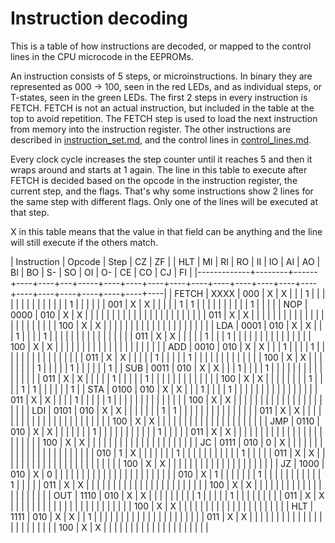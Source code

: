 # Instruction decoding

This is a table of how instructions are decoded, or mapped to the control lines
in the CPU microcode in the EEPROMs.

An instruction consists of 5 steps, or microinstructions. In binary they are
represented as 000 -> 100, seen in the red LEDs, and as individual steps, or
T-states, seen in the green LEDs. The first 2 steps in every instruction is
FETCH. FETCH is not an actual instruction, but included in the table at the top
to avoid repetition. The FETCH step is used to load the next instruction from
memory into the instruction register. The other instructions are described in
[instruction_set.md](instruction_set.md), and the control lines in
[control_lines.md](control_lines.md).

Every clock cycle increases the step counter until it reaches 5 and then it
wraps around and starts at 1 again. The line in this table to execute after
FETCH is decided based on the opcode in the instruction register, the current
step, and the flags. That's why some instructions show 2 lines for the same step
with different flags. Only one of the lines will be executed at that step.

X in this table means that the value in that field can be anything and the line
will still execute if the others match.

| Instruction | Opcode | Step | CZ | ZF |   | HLT | MI | RI | RO | II | IO | AI | AO | BI | BO | S- | SO | OI | O- | CE | CO | CJ | FI |
|-------------+--------+------+----+----+---+-----+----+----+----+----+----+----+----+----+----+----+----+----+----+----+----+----+----|
| FETCH       |   XXXX |  000 | X  | X  |   |     |  1 |    |    |    |    |    |    |    |    |    |    |    |    |    |  1 |    |    |
|             |        |  001 | X  | X  |   |     |    |    |  1 |  1 |    |    |    |    |    |    |    |    |    |  1 |    |    |    |
| NOP         |   0000 |  010 | X  | X  |   |     |    |    |    |    |    |    |    |    |    |    |    |    |    |    |    |    |    |
|             |        |  011 | X  | X  |   |     |    |    |    |    |    |    |    |    |    |    |    |    |    |    |    |    |    |
|             |        |  100 | X  | X  |   |     |    |    |    |    |    |    |    |    |    |    |    |    |    |    |    |    |    |
| LDA         |   0001 |  010 | X  | X  |   |     |  1 |    |    |    |  1 |    |    |    |    |    |    |    |    |    |    |    |    |
|             |        |  011 | X  | X  |   |     |    |    |  1 |    |    |  1 |    |    |    |    |    |    |    |    |    |    |    |
|             |        |  100 | X  | X  |   |     |    |    |    |    |    |    |    |    |    |    |    |    |    |    |    |    |    |
| ADD         |   0010 |  010 | X  | X  |   |     |  1 |    |    |    |  1 |    |    |    |    |    |    |    |    |    |    |    |    |
|             |        |  011 | X  | X  |   |     |    |    |  1 |    |    |    |    |  1 |    |    |    |    |    |    |    |    |    |
|             |        |  100 | X  | X  |   |     |    |    |    |    |    |  1 |    |    |    |    |  1 |    |    |    |    |    |  1 |
| SUB         |   0011 |  010 | X  | X  |   |     |  1 |    |    |    |  1 |    |    |    |    |    |    |    |    |    |    |    |    |
|             |        |  011 | X  | X  |   |     |    |    |  1 |    |    |    |    |  1 |    |    |    |    |    |    |    |    |    |
|             |        |  100 | X  | X  |   |     |    |    |    |    |    |  1 |    |    |    |  1 |  1 |    |    |    |    |    |  1 |
| STA         |   0100 |  010 | X  | X  |   |     |  1 |    |    |    |  1 |    |    |    |    |    |    |    |    |    |    |    |    |
|             |        |  011 | X  | X  |   |     |    |  1 |    |    |    |    |  1 |    |    |    |    |    |    |    |    |    |    |
|             |        |  100 | X  | X  |   |     |    |    |    |    |    |    |    |    |    |    |    |    |    |    |    |    |    |
| LDI         |   0101 |  010 | X  | X  |   |     |    |    |    |    |  1 |  1 |    |    |    |    |    |    |    |    |    |    |    |
|             |        |  011 | X  | X  |   |     |    |    |    |    |    |    |    |    |    |    |    |    |    |    |    |    |    |
|             |        |  100 | X  | X  |   |     |    |    |    |    |    |    |    |    |    |    |    |    |    |    |    |    |    |
| JMP         |   0110 |  010 | X  | X  |   |     |    |    |    |    |  1 |    |    |    |    |    |    |    |    |    |    |  1 |    |
|             |        |  011 | X  | X  |   |     |    |    |    |    |    |    |    |    |    |    |    |    |    |    |    |    |    |
|             |        |  100 | X  | X  |   |     |    |    |    |    |    |    |    |    |    |    |    |    |    |    |    |    |    |
| JC          |   0111 |  010 | 0  | X  |   |     |    |    |    |    |    |    |    |    |    |    |    |    |    |    |    |    |    |
|             |        |  010 | 1  | X  |   |     |    |    |    |    |  1 |    |    |    |    |    |    |    |    |    |    |  1 |    |
|             |        |  011 | X  | X  |   |     |    |    |    |    |    |    |    |    |    |    |    |    |    |    |    |    |    |
|             |        |  100 | X  | X  |   |     |    |    |    |    |    |    |    |    |    |    |    |    |    |    |    |    |    |
| JZ          |   1000 |  010 | X  | 0  |   |     |    |    |    |    |    |    |    |    |    |    |    |    |    |    |    |    |    |
|             |        |  010 | X  | 1  |   |     |    |    |    |    |  1 |    |    |    |    |    |    |    |    |    |    |  1 |    |
|             |        |  011 | X  | X  |   |     |    |    |    |    |    |    |    |    |    |    |    |    |    |    |    |    |    |
|             |        |  100 | X  | X  |   |     |    |    |    |    |    |    |    |    |    |    |    |    |    |    |    |    |    |
| OUT         |   1110 |  010 | X  | X  |   |     |    |    |    |    |    |    |  1 |    |    |    |    |  1 |    |    |    |    |    |
|             |        |  011 | X  | X  |   |     |    |    |    |    |    |    |    |    |    |    |    |    |    |    |    |    |    |
|             |        |  100 | X  | X  |   |     |    |    |    |    |    |    |    |    |    |    |    |    |    |    |    |    |    |
| HLT         |   1111 |  010 | X  | X  |   |   1 |    |    |    |    |    |    |    |    |    |    |    |    |    |    |    |    |    |
|             |        |  011 | X  | X  |   |     |    |    |    |    |    |    |    |    |    |    |    |    |    |    |    |    |    |
|             |        |  100 | X  | X  |   |     |    |    |    |    |    |    |    |    |    |    |    |    |    |    |    |    |    |
